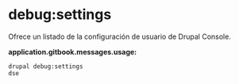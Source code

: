 # debug:settings
Ofrece un listado de la configuración de usuario de Drupal Console.

**application.gitbook.messages.usage:**
```
drupal debug:settings
dse
```
